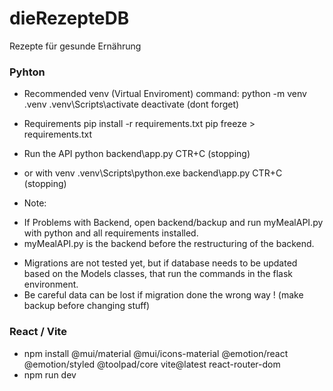 # dieRezepteDB
Rezepte für gesunde Ernährung

### Pyhton

- Recommended venv (Virtual Enviroment)
command: python -m venv .venv
.venv\Scripts\activate
deactivate (dont forget)

- Requirements
pip install -r requirements.txt
pip freeze > requirements.txt

- Run the API
python backend\app.py
CTR+C (stopping)

- or with venv 
.venv\Scripts\python.exe backend\app.py
CTR+C (stopping)

+ Note:
- If Problems with Backend, open backend/backup and run myMealAPI.py with python and all requirements installed.
- myMealAPI.py is the backend before the restructuring of the backend.

+ Migrations are not tested yet, but if database needs to be updated based on the Models classes, that run the commands in the flask environment.
+ Be careful data can be lost if migration done the wrong way ! (make backup before changing stuff)

### React / Vite

- npm install @mui/material @mui/icons-material @emotion/react @emotion/styled @toolpad/core vite@latest react-router-dom
- npm run dev